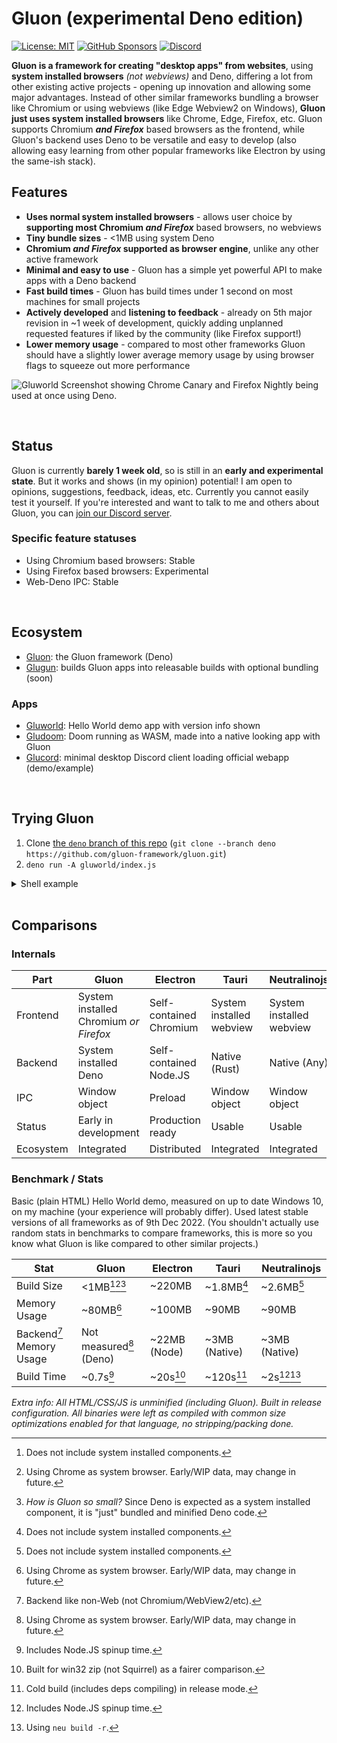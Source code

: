 # Gluon (experimental Deno edition)
[![License: MIT](https://img.shields.io/badge/License-MIT-blue.svg)](https://choosealicense.com/licenses/mit/l) [![GitHub Sponsors](https://img.shields.io/github/sponsors/CanadaHonk?label=Sponsors&logo=github)](https://github.com/sponsors/CanadaHonk) [![Discord](https://img.shields.io/discord/1051940602704564244.svg?label=&logo=discord&logoColor=ffffff&color=7389D8&labelColor=6A7EC2)](https://discord.gg/RFtUCA8fST)

**Gluon is a framework for creating "desktop apps" from websites**, using **system installed browsers** *(not webviews)* and Deno, differing a lot from other existing active projects - opening up innovation and allowing some major advantages. Instead of other similar frameworks bundling a browser like Chromium or using webviews (like Edge Webview2 on Windows), **Gluon just uses system installed browsers** like Chrome, Edge, Firefox, etc. Gluon supports Chromium ***and Firefox*** based browsers as the frontend, while Gluon's backend uses Deno to be versatile and easy to develop (also allowing easy learning from other popular frameworks like Electron by using the same-ish stack).

## Features
- **Uses normal system installed browsers** - allows user choice by **supporting most Chromium *and Firefox*** based browsers,  no webviews
- **Tiny bundle sizes** - <1MB using system Deno
- **Chromium *and Firefox* supported as browser engine**, unlike any other active framework
- **Minimal and easy to use** - Gluon has a simple yet powerful API to make apps with a Deno backend
- **Fast build times** - Gluon has build times under 1 second on most machines for small projects
- **Actively developed** and **listening to feedback** - already on 5th major revision in ~1 week of development, quickly adding unplanned requested features if liked by the community (like Firefox support!)
- **Lower memory usage** - compared to most other frameworks Gluon should have a slightly lower average memory usage by using browser flags to squeeze out more performance
<!-- - **No forks needed** - Gluon doesn't need forks of Deno or Chromium/etc to use them, it just uses normal versions -->

![Gluworld Screenshot showing Chrome Canary and Firefox Nightly being used at once using Deno.](https://user-images.githubusercontent.com/19228318/210020320-ff62e67f-0eb5-4e9e-989b-3ba4edc0fe35.png)

<br>

## Status
Gluon is currently **barely 1 week old**, so is still in an **early and experimental state**. But it works and shows (in my opinion) potential! I am open to opinions, suggestions, feedback, ideas, etc. Currently you cannot easily test it yourself. If you're interested and want to talk to me and others about Gluon, you can [join our Discord server](https://discord.gg/RFtUCA8fST).

### Specific feature statuses
- Using Chromium based browsers: Stable
- Using Firefox based browsers: Experimental
- Web-Deno IPC: Stable

<br>

## Ecosystem
- [Gluon](https://github.com/gluon-framework/gluon): the Gluon framework (Deno)
- [Glugun](https://github.com/gluon-framework/glugun): builds Gluon apps into releasable builds with optional bundling (soon)

### Apps
- [Gluworld](https://github.com/gluon-framework/examples/tree/main/gluworld): Hello World demo app with version info shown
- [Gludoom](https://github.com/gluon-framework/examples/tree/main/gludoom): Doom running as WASM, made into a native looking app with Gluon
- [Glucord](https://github.com/gluon-framework/examples/tree/main/glucord): minimal desktop Discord client loading official webapp (demo/example)

<br>

## Trying Gluon
1. Clone [the `deno` branch of this repo](https://github.com/gluon-framework/gluon/tree/deno) (`git clone --branch deno https://github.com/gluon-framework/gluon.git`)
2. `deno run -A gluworld/index.js`

<details>
<summary>Shell example</summary>

```sh
$ git clone --branch deno https://github.com/gluon-framework/gluon.git
$ cd gluon
$ deno run -A gluworld/index.js
```

</details>

<br>

<!-- ## IPC API
Gluon has an easy to use, but powerful asynchronous IPC API. Example:
```js
// In your website's JS
const reply = await Gluon.ipc.send('my type', { more: 'data' });
console.log(reply); // { give: 'back', different: 'stuff' }
```

```js
// In your Deno backend
import * as Gluon from '@gluon-framework/gluon';
const Window = await Gluon.open(...);

Window.ipc.on('my type', data => { // { more: 'data' }
  return { give: 'back', different: 'stuff' };
});
```

<br> -->

## Comparisons
### Internals
| Part | Gluon | Electron | Tauri | Neutralinojs |
| ---- | ----- | -------- | ------------ | ----- |
| Frontend | System installed Chromium *or Firefox* | Self-contained Chromium | System installed webview | System installed webview |
| Backend | System installed Deno | Self-contained Node.JS | Native (Rust) | Native (Any) |
| IPC | Window object | Preload | Window object | Window object |
| Status | Early in development | Production ready | Usable | Usable |
| Ecosystem | Integrated | Distributed | Integrated | Integrated |


### Benchmark / Stats
Basic (plain HTML) Hello World demo, measured on up to date Windows 10, on my machine (your experience will probably differ). Used latest stable versions of all frameworks as of 9th Dec 2022. (You shouldn't actually use random stats in benchmarks to compare frameworks, this is more so you know what Gluon is like compared to other similar projects.)

| Stat | Gluon | Electron | Tauri | Neutralinojs |
| ---- | ----- | -------- | ------------ | ----- |
| Build Size | <1MB[^system][^gluon][^1] | ~220MB | ~1.8MB[^system] | ~2.6MB[^system] |
| Memory Usage | ~80MB[^gluon] | ~100MB | ~90MB | ~90MB |
| Backend[^2] Memory Usage | Not measured[^gluon] (Deno) | ~22MB (Node) | ~3MB (Native) | ~3MB (Native) |
| Build Time | ~0.7s[^3] | ~20s[^4] | ~120s[^5] | ~2s[^3][^6] |

*Extra info: All HTML/CSS/JS is unminified (including Gluon). Built in release configuration. All binaries were left as compiled with common size optimizations enabled for that language, no stripping/packing done.*

[^system]: Does not include system installed components.
[^gluon]: Using Chrome as system browser. Early/WIP data, may change in future.

[^1]: *How is Gluon so small?* Since Deno is expected as a system installed component, it is "just" bundled and minified Deno code.
[^2]: Backend like non-Web (not Chromium/WebView2/etc).
[^3]: Includes Node.JS spinup time.
[^4]: Built for win32 zip (not Squirrel) as a fairer comparison.
[^5]: Cold build (includes deps compiling) in release mode.
[^6]: Using `neu build -r`.
